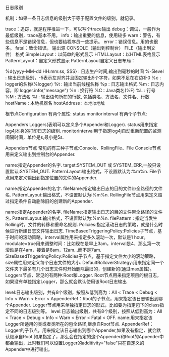 日志级别

机制：如果一条日志信息的级别大于等于配置文件的级别，就记录。

trace：追踪，就是程序推进一下，可以写个trace输出
debug：调试，一般作为最低级别，trace基本不用。
info：输出重要的信息，使用较多
warn：警告，有些信息不是错误信息，但也要给程序员一些提示。
error：错误信息。用的也很多。
fatal：致命错误。
输出源
CONSOLE（输出到控制台）
FILE（输出到文件）
格式
SimpleLayout：以简单的形式显示
HTMLLayout：以HTML表格显示
PatternLayout：自定义形式显示
PatternLayout自定义日志布局：

%d{yyyy-MM-dd HH:mm:ss, SSS} : 日志生产时间,输出到毫秒的时间
%-5level : 输出日志级别，-5表示左对齐并且固定输出5个字符，如果不足在右边补0
%c : logger的名称(%logger)
%t : 输出当前线程名称
%p : 日志输出格式
%m : 日志内容，即 logger.info("message")
%n : 换行符
%C : Java类名(%F)
%L : 行号
%M : 方法名
%l : 输出语句所在的行数, 包括类名、方法名、文件名、行数
hostName : 本地机器名
hostAddress : 本地ip地址

根节点Configuration
有两个属性:
status
monitorinterval
有两个子节点:

Appenders
Loggers(表明可以定义多个Appender和Logger).
status用来指定log4j本身的打印日志的级别.
monitorinterval用于指定log4j自动重新配置的监测间隔时间，单位是s,最小是5s.

Appenders节点
常见的有三种子节点:Console、RollingFile、File
Console节点用来定义输出到控制台的Appender.

name:指定Appender的名字.
target:SYSTEM_OUT 或 SYSTEM_ERR,一般只设置默认:SYSTEM_OUT.
PatternLayout:输出格式，不设置默认为:%m%n.
File节点用来定义输出到指定位置的文件的Appender.

name:指定Appender的名字.
fileName:指定输出日志的目的文件带全路径的文件名.
PatternLayout:输出格式，不设置默认为:%m%n.
RollingFile节点用来定义超过指定条件自动删除旧的创建新的Appender.

name:指定Appender的名字.
fileName:指定输出日志的目的文件带全路径的文件名.
PatternLayout:输出格式，不设置默认为:%m%n.
filePattern : 指定当发生Rolling时，文件的转移和重命名规则.
Policies:指定滚动日志的策略，就是什么时候进行新建日志文件输出日志.
TimeBasedTriggeringPolicy:Policies子节点，基于时间的滚动策略，interval属性用来指定多久滚动一次，默认是1 hour。modulate=true用来调整时间：比如现在是早上3am，interval是4，那么第一次滚动是在4am，接着是8am，12am...而不是7am.
SizeBasedTriggeringPolicy:Policies子节点，基于指定文件大小的滚动策略，size属性用来定义每个日志文件的大小.
DefaultRolloverStrategy:用来指定同一个文件夹下最多有几个日志文件时开始删除最旧的，创建新的(通过max属性)。
Loggers节点，常见的有两种:Root和Logger.
Root节点用来指定项目的根日志，如果没有单独指定Logger，那么就会默认使用该Root日志输出

level:日志输出级别，共有8个级别，按照从低到高为：All < Trace < Debug < Info < Warn < Error < AppenderRef：Root的子节点，用来指定该日志输出到哪个Appender.
Logger节点用来单独指定日志的形式，比如要为指定包下的class指定不同的日志级别等。
level:日志输出级别，共有8个级别，按照从低到高为：All < Trace < Debug < Info < Warn < Error < Fatal < OFF.
name:用来指定该Logger所适用的类或者类所在的包全路径,继承自Root节点.
AppenderRef：Logger的子节点，用来指定该日志输出到哪个Appender,如果没有指定，就会默认继承自Root.如果指定了，那么会在指定的这个Appender和Root的Appender中都会输出，此时我们可以设置Logger的additivity="false"只在自定义的Appender中进行输出。